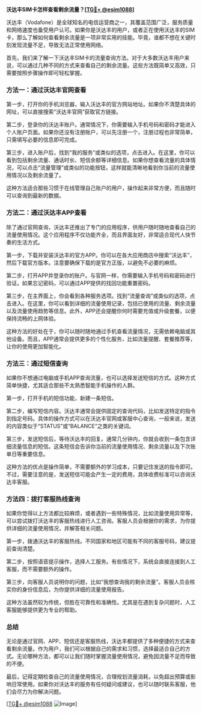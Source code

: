 **沃达丰SIM卡怎样查看剩余流量？[[TG💪+ @esim1088](https://t.me/s/esim1088)]**

沃达丰（Vodafone）是全球知名的电信运营商之一，其覆盖范围广泛，服务质量和网络速度也备受用户认可。如果你是沃达丰的用户，或者正在使用沃达丰的SIM卡，那么了解如何查看剩余流量是一项非常实用的技能。毕竟，谁都不想在关键时刻发现流量不足，导致无法正常使用网络。

首先，我们来了解一下沃达丰SIM卡的流量查询方法。对于大多数沃达丰用户来说，可以通过几种不同的方式来查看自己的剩余流量。这些方法既简单又高效，只需要按照步骤操作即可轻松掌握。

### 方法一：通过沃达丰官网查看

第一步，打开你的手机浏览器，输入沃达丰的官方网站地址。如果你不清楚具体的网址，可以直接搜索“沃达丰官网”获取官方链接。

第二步，登录你的沃达丰账户。通常情况下，你需要输入手机号码和密码才能进入个人账户页面。如果你还没有注册账户，可以先注册一个，注册过程也非常简单，只需填写必要的信息即可完成。

第三步，进入账户后，找到“我的服务”或类似的选项，点击进入。在这里，你可以看到包括剩余流量、通话时长、短信余额等详细信息。如果你想查看流量的具体情况，可以点击“流量管理”或类似的功能按钮，这样就能清晰地看到你当前的流量使用情况以及剩余流量了。

这种方法适合那些习惯于在线管理自己账户的用户，操作起来非常方便，而且随时可以查询到最新的数据。

### 方法二：通过沃达丰APP查看

除了通过官网查询，沃达丰还推出了专门的应用程序，供用户随时随地查看自己的流量使用情况。这个应用程序不仅功能齐全，而且界面友好，非常适合现代人快节奏的生活方式。

第一步，下载并安装沃达丰的官方APP。你可以在各大应用商店中搜索“沃达丰”，然后下载官方版本。注意要确保下载的是官方正版，以避免不必要的麻烦。

第二步，打开APP并登录你的账户。与官网一样，你需要输入手机号码和密码进行验证。如果忘记密码，可以通过APP提供的找回功能重置密码。

第三步，在主界面上，你会看到各种服务选项。找到“流量查询”或类似的选项，点击进入。在这里，你可以看到详细的流量使用记录，包括已使用的流量、剩余流量以及流量使用趋势等信息。此外，APP还会提醒你何时需要充值或升级套餐，以便保持流畅的上网体验。

这种方法的好处在于，你可以随时随地通过手机查看流量情况，无需依赖电脑或其他设备。而且，APP通常会提供更多的个性化服务，比如流量提醒、套餐推荐等，让你的使用更加智能化。

### 方法三：通过短信查询

如果你不想通过电脑或手机APP查询流量，也可以选择发送短信的方式。这种方式简单快捷，尤其适合那些不太熟悉智能手机操作的人群。

第一步，打开手机的短信功能，新建一条短信。

第二步，编写短信内容。沃达丰通常会提供固定的查询代码，比如发送特定的指令到指定号码。具体的操作方式可以在沃达丰官网或客服中心查询，一般来说，发送的内容类似于“STATUS”或“BALANCE”之类的关键词。

第三步，发送短信后，等待沃达丰的回复。通常几分钟内，你就会收到一条包含详细流量信息的短信。这条短信会告诉你当前的流量使用情况、剩余流量以及下次账单日等重要信息。

这种方法的优点是操作简单，不需要额外的学习成本，只要记住发送的指令即可。不过，需要注意的是，发送短信可能会产生一定的费用，具体收费标准可以咨询沃达丰客服。

### 方法四：拨打客服热线查询

如果你觉得以上方法都比较麻烦，或者遇到一些特殊情况，比如流量使用异常等，可以尝试拨打沃达丰的客服热线进行人工咨询。客服人员会根据你的需求，为你提供详细的流量使用情况，并解答相关问题。

第一步，拨通沃达丰的客服热线。不同国家和地区可能有不同的客服号码，建议提前查询清楚。

第二步，按照语音提示操作，选择人工服务。有些情况下，系统会直接连接到人工客服，而不需要额外的操作。

第三步，向客服人员说明你的问题，比如“我想查询我的剩余流量”。客服人员会核实你的身份信息后，为你提供详细的流量使用报告。

这种方法虽然较为传统，但胜在可靠性和准确性。尤其是在遇到复杂问题时，人工客服能够提供更为专业的帮助。

### 总结

无论是通过官网、APP、短信还是客服热线，沃达丰都提供了多种便捷的方式来查看剩余流量。作为用户，我们可以根据自己的需求和习惯，选择最适合自己的方式。无论哪种方法，都可以让我们随时掌握流量使用情况，避免因流量不足而导致的不便。

最后，记得定期检查自己的流量使用情况，合理规划流量消耗，以免超出预算或影响日常使用。如果你对沃达丰的服务有任何疑问或建议，也可以随时联系客服，他们会尽力为你解决问题。

[[TG💪+ @esim1088](https://t.me/s/esim1088) ![Image](https://i.postimg.cc/4NQfJmqS/Snipaste-2025-05-13-00-14-12.png)]
